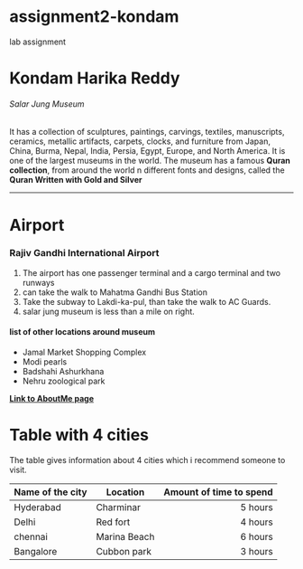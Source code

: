 # assignment2-kondam
lab assignment
# Kondam Harika Reddy
###### Salar Jung Museum
It has a collection of sculptures, paintings, carvings, textiles, manuscripts, ceramics, metallic artifacts, carpets, clocks, and furniture from Japan, China, Burma, Nepal, India, Persia, Egypt, Europe, and North America. It is one of the largest museums in the world.
The museum has a famous **Quran collection**, from around the world n different fonts and designs, called the **Quran Written with Gold and Silver**

***

# Airport
### Rajiv Gandhi International Airport
1. The airport has one passenger terminal and a cargo terminal and two runways 
2. can take the walk to Mahatma Gandhi Bus Station
3. Take the subway to Lakdi-ka-pul, than take the walk to AC Guards.
4. salar jung museum is less than a mile on right.
#### list of other locations around museum
* Jamal Market Shopping Complex
* Modi pearls
* Badshahi Ashurkhana
* Nehru zoological park

**[Link to AboutMe page](AboutMe.md)**

# Table with 4 cities

The table gives information about 4 cities which i recommend someone to visit.

| Name of the city | Location | Amount of time to spend | 
| --- | --- | ---: |
| Hyderabad | Charminar | 5 hours |
| Delhi | Red fort | 4 hours |
| chennai | Marina Beach | 6 hours |
| Bangalore | Cubbon park | 3 hours |
